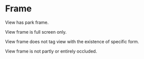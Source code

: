 # Frame

View has park frame.

View frame is full screen only.

View frame does not tag view with the existence of specific form.

View frame is not partly or entirely occluded.